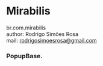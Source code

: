 Mirabilis
============================================================
br.com.mirabilis		
author: Rodrigo Simões Rosa		
mail: rodrigosimoesrosa@gmail.com

### PopupBase.				

